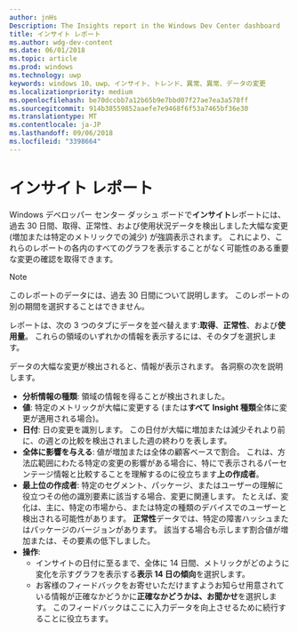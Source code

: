 ```yaml
---
author: jnHs
Description: The Insights report in the Windows Dev Center dashboard
title: インサイト レポート
ms.author: wdg-dev-content
ms.date: 06/01/2018
ms.topic: article
ms.prod: windows
ms.technology: uwp
keywords: windows 10、uwp、インサイト、トレンド、異常、異常、データの変更
ms.localizationpriority: medium
ms.openlocfilehash: be70dccbb7a12b65b9e7bbd07f27ae7ea3a578ff
ms.sourcegitcommit: 914b38559852aaefe7e9468f6f53a7465bf36e30
ms.translationtype: MT
ms.contentlocale: ja-JP
ms.lasthandoff: 09/06/2018
ms.locfileid: "3398664"
---
```

# <a name="insights-report"></a>インサイト レポート


Windows デベロッパー センター ダッシュ ボードで**インサイト**レポートには、過去 30 日間、取得、正常性、および使用状況データを検出しました大幅な変更 (増加または特定のメトリックでの減少) が強調表示されます。 これにより、これらのレポートの各内のすべてのグラフを表示することがなく可能性のある重要な変更の確認を取得できます。

> [!NOTE]
> このレポートのデータには、過去 30 日間について説明します。 このレポートの別の期間を選択することはできません。

レポートは、次の 3 つのタブにデータを並べ替えます:**取得**、**正常性**、および**使用量**。 これらの領域のいずれかの情報を表示するには、そのタブを選択します。

データの大幅な変更が検出されると、情報が表示されます。 各洞察の次を説明します。
- **分析情報の種類**: 領域の情報を得ることが検出されました。
- **値**: 特定のメトリックが大幅に変更する (または**すべて** **Insight 種類**全体に変更が適用される場合)。
- **日付**: 日の変更を識別します。 この日付が大幅に増加または減少それより前に、の週との比較を検出されました週の終わりを表します。
- **全体に影響を与える**: 値が増加または全体の顧客ベースで割合。 これは、方法広範囲にわたる特定の変更の影響がある場合に、特にで表示されるパーセンテージ情報と比較することを理解するのに役立ちます**上の作成者**。
- **最上位の作成者**: 特定のセグメント、パッケージ、またはユーザーの理解に役立つその他の識別要素に該当する場合、変更に関連します。 たとえば、変化は、主に、特定の市場から、または特定の種類のデバイスでのユーザーと検出される可能性があります。 **正常性**データでは、特定の障害ハッシュまたはパッケージのバージョンがあります。 該当する場合も示します割合値が増加または、その要素の低下しました。
- **操作**:
   - インサイトの日付に至るまで、全体に 14 日間、メトリックがどのように変化を示すグラフを表示する**表示 14 日の傾向**を選択します。
   - お客様のフィードバックをお寄せいただけますようお知らせ用意されている情報が正確なかどうかに**正確なかどうかは、お聞かせ**を選択します。 このフィードバックはここに入力データを向上させるために続行することに役立ちます。 

